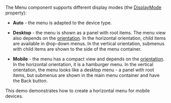The Menu component supports different display modes (the [DisplayMode]( https://docs.devexpress.com/Blazor/DevExpress.Blazor.DxMenu.DisplayMode) property):

*   **Auto** - the menu is adapted to the device type.

*   **Desktop** - the menu is shown as a panel with root items. The menu view also depends on the [orientation]( https://docs.devexpress.com/Blazor/DevExpress.Blazor.DxMenu.Orientation). In the horizontal orientation, child items are available in drop-down menus. In the vertical orientation, submenus with child items are shown to the side of the menu container.

*   **Mobile** - the menu has a compact view and depends on the [orientation]( https://docs.devexpress.com/Blazor/DevExpress.Blazor.DxMenu.Orientation). In the horizontal orientation, it is a hamburger menu. In the vertical orientation, the menu looks like a desktop menu - a panel with root items, but submenus are shown in the main menu container and have the Back button.

This demo demonstrates how to create a horizontal menu for mobile devices.
